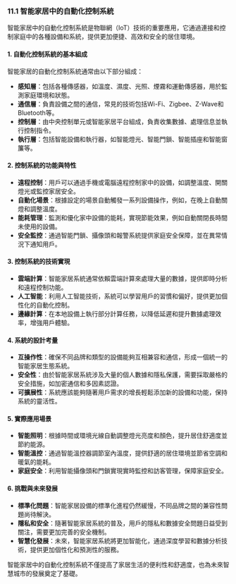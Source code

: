 ### 11.1 智能家居中的自動化控制系統

智能家居中的自動化控制系統是物聯網（IoT）技術的重要應用，它通過連接和控制家庭中的各種設備和系統，提供更加便捷、高效和安全的居住環境。

#### 1. 自動化控制系統的基本組成

智能家居的自動化控制系統通常由以下部分組成：

- **感知層**：包括各種傳感器，如溫度、濕度、光照、煙霧和運動傳感器，用於監測家庭環境和狀態。
- **通信層**：負責設備之間的通信，常見的技術包括Wi-Fi、Zigbee、Z-Wave和Bluetooth等。
- **控制層**：由中央控制單元或智能家居平台組成，負責收集數據、處理信息並執行控制指令。
- **執行層**：包括智能設備和執行器，如智能燈光、智能門鎖、智能插座和智能窗簾等。

#### 2. 控制系統的功能與特性

- **遠程控制**：用戶可以通過手機或電腦遠程控制家中的設備，如調整溫度、開關燈光或監控家居安全。
- **自動化場景**：根據設定的場景自動觸發一系列設備操作，例如，在晚上自動關燈和調整溫度。
- **能耗管理**：監測和優化家中設備的能耗，實現節能效果，例如自動關閉長時間未使用的設備。
- **安全監控**：通過智能門鎖、攝像頭和報警系統提供家庭安全保障，並在異常情況下通知用戶。

#### 3. 控制系統的技術實現

- **雲端計算**：智能家居系統通常依賴雲端計算來處理大量的數據，提供即時分析和遠程控制功能。
- **人工智能**：利用人工智能技術，系統可以學習用戶的習慣和偏好，提供更加個性化的自動化控制。
- **邊緣計算**：在本地設備上執行部分計算任務，以降低延遲和提升數據處理效率，增強用戶體驗。

#### 4. 系統的設計考量

- **互操作性**：確保不同品牌和類型的設備能夠互相兼容和通信，形成一個統一的智能家居生態系統。
- **安全性**：由於智能家居系統涉及大量的個人數據和隱私保護，需要採取嚴格的安全措施，如加密通信和多因素認證。
- **可擴展性**：系統應該能夠隨著用戶需求的增長輕鬆添加新的設備和功能，保持系統的靈活性。

#### 5. 實際應用場景

- **智能照明**：根據時間或環境光線自動調整燈光亮度和顏色，提升居住舒適度並節約能源。
- **智能溫控**：通過智能溫控器調節室內溫度，提供舒適的居住環境並節省空調和暖氣的能耗。
- **家庭安全**：利用智能攝像頭和門鎖實現實時監控和訪客管理，保障家庭安全。

#### 6. 挑戰與未來發展

- **標準化問題**：智能家居設備的標準化進程仍然緩慢，不同品牌之間的兼容性問題尚待解決。
- **隱私和安全**：隨著智能家居系統的普及，用戶的隱私和數據安全問題日益受到關注，需要更加完善的安全機制。
- **智慧化發展**：未來，智能家居系統將更加智能化，通過深度學習和數據分析技術，提供更加個性化和預測性的服務。

智能家居中的自動化控制系統不僅提高了家居生活的便利性和舒適度，也為未來智慧城市的發展奠定了基礎。